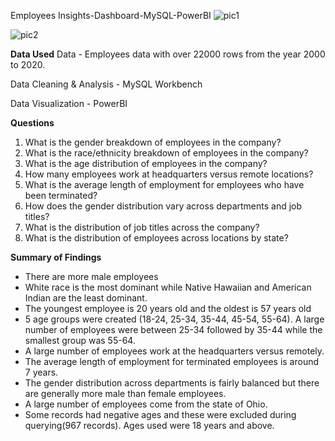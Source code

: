Employees Insights-Dashboard-MySQL-PowerBI
![pic1](https://github.com/tanishkphore/Employees-Insights-Dashboard/assets/121425812/8fc9439e-eb28-467c-a591-be4b5bac93d9)

![pic2](https://github.com/tanishkphore/Employees-Insights-Dashboard/assets/121425812/253d9c82-16ce-445f-b434-97bf420c00aa)




**Data Used**
Data - Employees data with over 22000 rows from the year 2000 to 2020.

Data Cleaning & Analysis - MySQL Workbench

Data Visualization - PowerBI

**Questions**
1. What is the gender breakdown of employees in the company?
2. What is the race/ethnicity breakdown of employees in the company?
3. What is the age distribution of employees in the company?
4. How many employees work at headquarters versus remote locations?
5. What is the average length of employment for employees who have been terminated?
6. How does the gender distribution vary across departments and job titles?
7. What is the distribution of job titles across the company?
8. What is the distribution of employees across locations by state?



**Summary of Findings**

* There are more male employees
* White race is the most dominant while Native Hawaiian and American Indian are the least dominant.
* The youngest employee is 20 years old and the oldest is 57 years old
* 5 age groups were created (18-24, 25-34, 35-44, 45-54, 55-64). A large number of employees were between 25-34 followed by 35-44 while the smallest group was 55-64.
* A large number of employees work at the headquarters versus remotely.
* The average length of employment for terminated employees is around 7 years.
* The gender distribution across departments is fairly balanced but there are generally more male than female employees.
* A large number of employees come from the state of Ohio.
* Some records had negative ages and these were excluded during querying(967 records). Ages used were 18 years and above.
